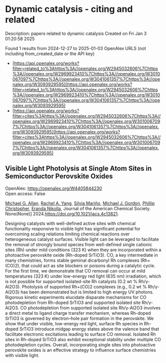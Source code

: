 # Dynamic catalysis - citing and related
Description: papers related to dynamic catalysis
Created on Fri Jan  3 01:20:58 2025

Found 1 results from 2024-12-27 to 2025-01-03
OpenAlex URLS (not including from_created_date or the API key)
- [https://api.openalex.org/works?filter=related_to%3Ahttps%3A//openalex.org/W2945032606%7Chttps%3A//openalex.org/W2969923410%7Chttps%3A//openalex.org/W3010067097%7Chttps%3A//openalex.org/W3041061357%7Chttps%3A//openalex.org/W3093929595](https://api.openalex.org/works?filter=related_to%3Ahttps%3A//openalex.org/W2945032606%7Chttps%3A//openalex.org/W2969923410%7Chttps%3A//openalex.org/W3010067097%7Chttps%3A//openalex.org/W3041061357%7Chttps%3A//openalex.org/W3093929595)
- [https://api.openalex.org/works?filter=cites%3Ahttps%3A//openalex.org/W2945032606%7Chttps%3A//openalex.org/W2969923410%7Chttps%3A//openalex.org/W3010067097%7Chttps%3A//openalex.org/W3041061357%7Chttps%3A//openalex.org/W3093929595](https://api.openalex.org/works?filter=cites%3Ahttps%3A//openalex.org/W2945032606%7Chttps%3A//openalex.org/W2969923410%7Chttps%3A//openalex.org/W3010067097%7Chttps%3A//openalex.org/W3041061357%7Chttps%3A//openalex.org/W3093929595)

## Visible Light Photolysis at Single Atom Sites in Semiconductor Perovskite Oxides   

OpenAlex: https://openalex.org/W4405844230    
Open access: False
    
[Michael G. Allan](https://openalex.org/A5042900117), [Rachel A. Yang](https://openalex.org/A5087283512), [Silvia Mariño](https://openalex.org/A5078799411), [Michael J. Gordon](https://openalex.org/A5021173676), [Phillip Christopher](https://openalex.org/A5047217534), [Eranda Nikolla](https://openalex.org/A5039071105), Journal of the American Chemical Society. None(None)] 2024.https://doi.org/10.1021/jacs.4c13821.
    
Designing catalysts with well-defined active sites with chemical functionality responsive to visible light has significant potential for overcoming scaling relations limiting chemical reactions over heterogeneous catalyst surfaces. Visible light can be leveraged to facilitate the removal of strongly bound species from well-defined single cationic sites (Rh) under mild conditions (323 K) when they are incorporated within a photoactive perovskite oxide (Rh-doped SrTiO3). CO, a key intermediate in many chemistries, forms stable geminal dicarbonyl Rh complexes (Rh+(CO)2), that could act as site blockers or poisons during a catalytic cycle. For the first time, we demonstrate that CO removal can occur at mild temperatures (323 K) under low-energy red light (635 nm) irradiation, which is not possible for supported isolated-site Rh catalysts (0.2 wt % Rh/γ-Al2O3). Photolysis of supported Rh+(CO)2 complexes (e.g., 0.2 wt % Rh/γ-Al2O3) has been demonstrated but is limited to high energy UV photons. Rigorous kinetic experiments elucidate disparate mechanisms for CO photodepletion from Rh-doped SrTiO3 and supported isolated site Rh/γ-Al2O3. CO photodepletion from supported isolated site Rh/γ-Al2O3 involves a direct metal to ligand charge transfer mechanism, whereas Rh-doped SrTiO3 is governed by electron–hole pair formation in the perovskite. We show that under visible, low-energy red light, surface Rh species in Rh-doped SrTiO3 introduce midgap energy states above the valence band that facilitate electronic excitations leading to surface CO removal. Isolated Rh sites in Rh-doped SrTiO3 also exhibit exceptional stability under multiple CO photodepletion cycles. Overall, incorporating single sites into photoactive perovskite oxides is an effective strategy to influence surface chemistries with visible light.    

    

